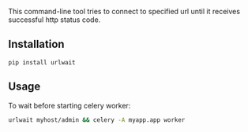 This command-line tool tries to connect to specified url until it
receives successful http status code.

## Installation

```
pip install urlwait
```

## Usage
To wait before starting celery worker:

```bash
urlwait myhost/admin && celery -A myapp.app worker
```
